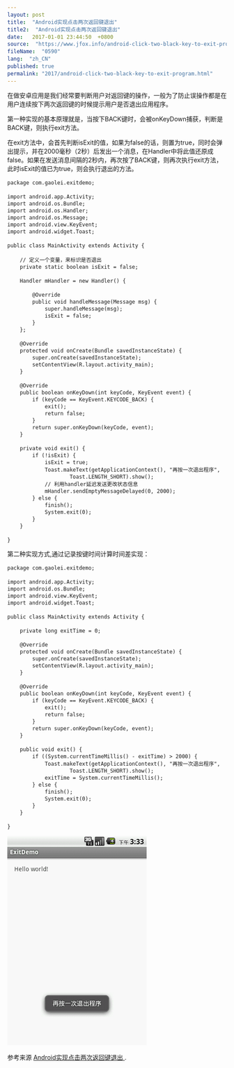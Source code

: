 ```yaml
---
layout: post
title:  "Android实现点击两次返回键退出"
title2:  "Android实现点击两次返回键退出"
date:   2017-01-01 23:44:50  +0800
source:  "https://www.jfox.info/android-click-two-black-key-to-exit-program.html"
fileName:  "0590"
lang:  "zh_CN"
published: true
permalink: "2017/android-click-two-black-key-to-exit-program.html"
---
```




在做安卓应用是我们经常要判断用户对返回键的操作，一般为了防止误操作都是在用户连续按下两次返回键的时候提示用户是否退出应用程序。

第一种实现的基本原理就是，当按下BACK键时，会被onKeyDown捕获，判断是BACK键，则执行exit方法。

在exit方法中，会首先判断isExit的值，如果为false的话，则置为true，同时会弹出提示，并在2000毫秒（2秒）后发出一个消息，在Handler中将此值还原成false。如果在发送消息间隔的2秒内，再次按了BACK键，则再次执行exit方法，此时isExit的值已为true，则会执行退出的方法。

    package com.gaolei.exitdemo;
    
    import android.app.Activity;
    import android.os.Bundle;
    import android.os.Handler;
    import android.os.Message;
    import android.view.KeyEvent;
    import android.widget.Toast;
    
    public class MainActivity extends Activity {
    
        // 定义一个变量，来标识是否退出
        private static boolean isExit = false;
    
        Handler mHandler = new Handler() {
    
            @Override
            public void handleMessage(Message msg) {
                super.handleMessage(msg);
                isExit = false;
            }
        };
    
        @Override
        protected void onCreate(Bundle savedInstanceState) {
            super.onCreate(savedInstanceState);
            setContentView(R.layout.activity_main);
        }
    
        @Override
        public boolean onKeyDown(int keyCode, KeyEvent event) {
            if (keyCode == KeyEvent.KEYCODE_BACK) {
                exit();
                return false;
            }
            return super.onKeyDown(keyCode, event);
        }
    
        private void exit() {
            if (!isExit) {
                isExit = true;
                Toast.makeText(getApplicationContext(), "再按一次退出程序",
                        Toast.LENGTH_SHORT).show();
                // 利用handler延迟发送更改状态信息
                mHandler.sendEmptyMessageDelayed(0, 2000);
            } else {
                finish();
                System.exit(0);
            }
        }
    
    }
    

第二种实现方式,通过记录按键时间计算时间差实现：

    package com.gaolei.exitdemo;
    
    import android.app.Activity;
    import android.os.Bundle;
    import android.view.KeyEvent;
    import android.widget.Toast;
    
    public class MainActivity extends Activity {
    
        private long exitTime = 0;
    
        @Override
        protected void onCreate(Bundle savedInstanceState) {
            super.onCreate(savedInstanceState);
            setContentView(R.layout.activity_main);
        }
    
        @Override
        public boolean onKeyDown(int keyCode, KeyEvent event) {
            if (keyCode == KeyEvent.KEYCODE_BACK) {
                exit();
                return false;
            }
            return super.onKeyDown(keyCode, event);
        }
    
        public void exit() {
            if ((System.currentTimeMillis() - exitTime) > 2000) {
                Toast.makeText(getApplicationContext(), "再按一次退出程序",
                        Toast.LENGTH_SHORT).show();
                exitTime = System.currentTimeMillis();
            } else {
                finish();
                System.exit(0);
            }
        }
    
    }
    

[![515af8fce8771](9804227.png)](http://www.jfox.info/wp-content/uploads/2014/02/515af8fce8771.png)

参考来源 [Android实现点击两次返回键退出 ](http://www.jfox.info/url.php?url=http%3A%2F%2Fmy.eoe.cn%2Fleigo%2Farchive%2F2146.html).
